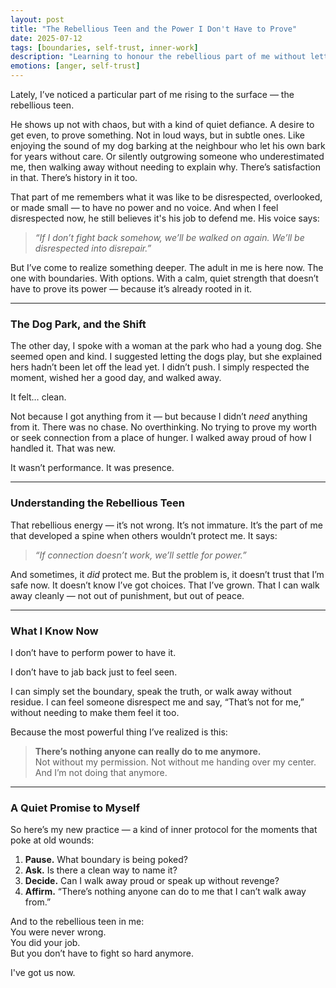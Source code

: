 ```yaml
---
layout: post
title: "The Rebellious Teen and the Power I Don't Have to Prove"
date: 2025-07-12
tags: [boundaries, self-trust, inner-work]
description: "Learning to honour the rebellious part of me without letting it run the show."
emotions: [anger, self-trust]
---
```


Lately, I’ve noticed a particular part of me rising to the surface — the rebellious teen.

He shows up not with chaos, but with a kind of quiet defiance. A desire to get even, to prove something. Not in loud ways, but in subtle ones. Like enjoying the sound of my dog barking at the neighbour who let his own bark for years without care. Or silently outgrowing someone who underestimated me, then walking away without needing to explain why. There’s satisfaction in that. There’s history in it too.

That part of me remembers what it was like to be disrespected, overlooked, or made small — to have no power and no voice. And when I feel disrespected now, he still believes it's his job to defend me. His voice says:

> *“If I don’t fight back somehow, we’ll be walked on again. We’ll be disrespected into disrepair.”*

But I’ve come to realize something deeper. The adult in me is here now. The one with boundaries. With options. With a calm, quiet strength that doesn’t have to prove its power — because it’s already rooted in it.

---

### The Dog Park, and the Shift

The other day, I spoke with a woman at the park who had a young dog. She seemed open and kind. I suggested letting the dogs play, but she explained hers hadn’t been let off the lead yet. I didn’t push. I simply respected the moment, wished her a good day, and walked away.

It felt… clean.

Not because I got anything from it — but because I didn’t *need* anything from it. There was no chase. No overthinking. No trying to prove my worth or seek connection from a place of hunger. I walked away proud of how I handled it. That was new.

It wasn’t performance. It was presence.

---

### Understanding the Rebellious Teen

That rebellious energy — it’s not wrong. It’s not immature. It’s the part of me that developed a spine when others wouldn’t protect me. It says:

> *“If connection doesn’t work, we’ll settle for power.”*

And sometimes, it *did* protect me. But the problem is, it doesn’t trust that I’m safe now. It doesn’t know I’ve got choices. That I’ve grown. That I can walk away cleanly — not out of punishment, but out of peace.

---

### What I Know Now

I don’t have to perform power to have it.

I don’t have to jab back just to feel seen.

I can simply set the boundary, speak the truth, or walk away without residue. I can feel someone disrespect me and say, “That’s not for me,” without needing to make them feel it too.

Because the most powerful thing I’ve realized is this:

> **There’s nothing anyone can really do to me anymore.**  
> Not without my permission. Not without me handing over my center.  
> And I’m not doing that anymore.

---

### A Quiet Promise to Myself

So here’s my new practice — a kind of inner protocol for the moments that poke at old wounds:

1. **Pause.** What boundary is being poked?
2. **Ask.** Is there a clean way to name it?
3. **Decide.** Can I walk away proud or speak up without revenge?
4. **Affirm.** “There’s nothing anyone can do to me that I can’t walk away from.”

And to the rebellious teen in me:  
You were never wrong.  
You did your job.  
But you don’t have to fight so hard anymore.

I've got us now.

